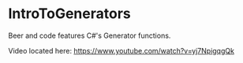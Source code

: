 IntroToGenerators
=================

Beer and code features C#'s Generator functions.

Video located here: https://www.youtube.com/watch?v=yj7NpigqgQk

